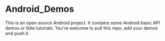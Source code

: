 Android_Demos
=============

This is an open source Android project. It contains some Android basic API demos or little tutorials. You're welcome to pull this repo, add your demos and push it.